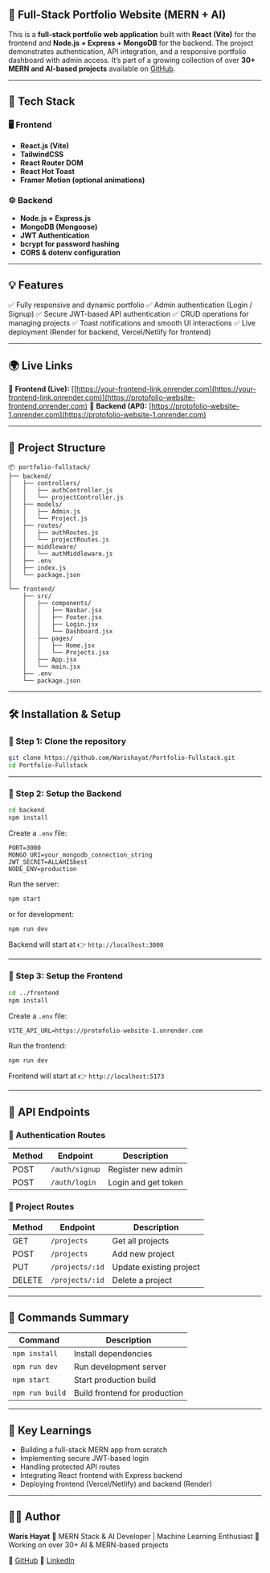 ## 🧩 **Full-Stack Portfolio Website (MERN + AI)**

This is a **full-stack portfolio web application** built with **React (Vite)** for the frontend and **Node.js + Express + MongoDB** for the backend.
The project demonstrates authentication, API integration, and a responsive portfolio dashboard with admin access.
It’s part of a growing collection of over **30+ MERN and AI-based projects** available on [GitHub](https://github.com/Warishayat).

---

## 🚀 **Tech Stack**

### 🖥️ Frontend

* **React.js (Vite)**
* **TailwindCSS**
* **React Router DOM**
* **React Hot Toast**
* **Framer Motion (optional animations)**

### ⚙️ Backend

* **Node.js + Express.js**
* **MongoDB (Mongoose)**
* **JWT Authentication**
* **bcrypt for password hashing**
* **CORS & dotenv configuration**

---

## 💡 **Features**

✅ Fully responsive and dynamic portfolio
✅ Admin authentication (Login / Signup)
✅ Secure JWT-based API authentication
✅ CRUD operations for managing projects
✅ Toast notifications and smooth UI interactions
✅ Live deployment (Render for backend, Vercel/Netlify for frontend)

---

## 🌍 **Live Links**

🔗 **Frontend (Live):** [[https://your-frontend-link.onrender.com](https://your-frontend-link.onrender.com)](https://protofolio-website-frontend.onrender.com)
🔗 **Backend (API):** [https://protofolio-website-1.onrender.com](https://protofolio-website-1.onrender.com)

---

## 🧠 **Project Structure**

```
📦 portfolio-fullstack/
├── backend/
│   ├── controllers/
│   │   ├── authController.js
│   │   └── projectController.js
│   ├── models/
│   │   ├── Admin.js
│   │   └── Project.js
│   ├── routes/
│   │   ├── authRoutes.js
│   │   └── projectRoutes.js
│   ├── middleware/
│   │   └── authMiddleware.js
│   ├── .env
│   ├── index.js
│   └── package.json
│
└── frontend/
    ├── src/
    │   ├── components/
    │   │   ├── Navbar.jsx
    │   │   ├── Footer.jsx
    │   │   ├── Login.jsx
    │   │   └── Dashboard.jsx
    │   ├── pages/
    │   │   ├── Home.jsx
    │   │   └── Projects.jsx
    │   ├── App.jsx
    │   └── main.jsx
    ├── .env
    └── package.json
```

---

## 🛠️ **Installation & Setup**

### 🔹 Step 1: Clone the repository

```bash
git clone https://github.com/Warishayat/Portfolio-Fullstack.git
cd Portfolio-Fullstack
```

---

### 🔹 Step 2: Setup the Backend

```bash
cd backend
npm install
```

Create a `.env` file:

```env
PORT=3000
MONGO_URI=your_mongodb_connection_string
JWT_SECRET=ALLAHISbest
NODE_ENV=production
```

Run the server:

```bash
npm start
```

or for development:

```bash
npm run dev
```

Backend will start at
👉 `http://localhost:3000`

---

### 🔹 Step 3: Setup the Frontend

```bash
cd ../frontend
npm install
```

Create a `.env` file:

```env
VITE_API_URL=https://protofolio-website-1.onrender.com
```

Run the frontend:

```bash
npm run dev
```

Frontend will start at
👉 `http://localhost:5173`

---

## 📡 **API Endpoints**

### 🔐 Authentication Routes

| Method | Endpoint       | Description         |
| ------ | -------------- | ------------------- |
| POST   | `/auth/signup` | Register new admin  |
| POST   | `/auth/login`  | Login and get token |

### 💼 Project Routes

| Method | Endpoint        | Description             |
| ------ | --------------- | ----------------------- |
| GET    | `/projects`     | Get all projects        |
| POST   | `/projects`     | Add new project         |
| PUT    | `/projects/:id` | Update existing project |
| DELETE | `/projects/:id` | Delete a project        |

---

## 🔧 **Commands Summary**

| Command         | Description                   |
| --------------- | ----------------------------- |
| `npm install`   | Install dependencies          |
| `npm run dev`   | Run development server        |
| `npm start`     | Start production build        |
| `npm run build` | Build frontend for production |

---

## 🧠 **Key Learnings**

* Building a full-stack MERN app from scratch
* Implementing secure JWT-based login
* Handling protected API routes
* Integrating React frontend with Express backend
* Deploying frontend (Vercel/Netlify) and backend (Render)

---

## 👨‍💻 **Author**

**Waris Hayat**
💼 MERN Stack & AI Developer | Machine Learning Enthusiast
📍 Working on over 30+ AI & MERN-based projects

🔗 [GitHub](https://github.com/Warishayat)
🔗 [LinkedIn](https://www.linkedin.com/in/warishayat)

